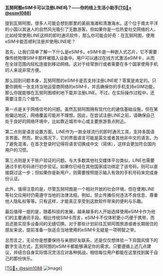 **瓦努阿图eSIM卡可以注册LINE吗？——你的线上生活小助手[[TG💪+ @esim1088](https://t.me/s/esim1088)]**

提到瓦努阿图，很多人可能会想到那里的美丽海滩和清澈海水。这个位于南太平洋的小国以其迷人的自然风光吸引了无数游客。但如果你是一位热爱社交网络的人，比如经常使用LINE这样的即时通讯软件，那么你可能会好奇：在瓦努阿图，使用eSIM卡能否顺利注册并使用LINE呢？

首先，让我们简单了解一下什么是eSIM卡。eSIM卡是一种嵌入式芯片，它不需要像传统物理SIM卡那样被插入设备中。用户可以通过在线方式激活eSIM卡，从而在全球范围内轻松连接到移动网络。这对于经常旅行或者需要在多个国家使用手机的人来说非常方便。

那么回到问题本身，瓦努阿图的eSIM卡是否支持注册LINE呢？答案是肯定的。只要你拥有一张支持当地运营商网络的eSIM卡，并且确保你的手机支持eSIM功能，那么你就能够在瓦努阿图顺利地下载并注册LINE。不过，在实际操作过程中，还需要注意几个细节。

第一点是关于网络信号的问题。虽然瓦努阿图拥有现代化的通信基础设施，但在某些偏远地区，网络覆盖可能并不理想。因此，在尝试注册LINE之前，请确保自己处于良好的网络环境中，比如靠近城市中心或主要旅游景点附近。

第二点则是语言设置方面。LINE作为一款全球流行的即时通讯工具，支持多国语言界面。然而，默认情况下，它的界面语言可能是英文或者其他非中文的语言。为了避免混淆，在首次登录时记得将语言切换成中文（简体），这样会更加符合国内用户的习惯。

第三点则是关于账户验证的问题。与大多数其他社交媒体平台类似，LINE也需要通过手机号码进行初步验证。如果你已经在其他国家成功绑定了该号码，则可以直接跳过这一步；但如果你是新用户，则需要按照提示输入有效的手机号码来完成身份认证。

此外，值得注意的是，尽管瓦努阿图是一个相对开放的社会环境，但在使用LINE等社交应用时仍需遵守当地的法律法规。例如，禁止传播任何违法不良信息、尊重他人隐私权等等。只有这样，才能真正享受到这款软件带来的便利与乐趣。

最后值得一提的是，随着科技的发展，越来越多的人开始选择使用eSIM卡作为他们的主要通讯手段。相比传统SIM卡而言，eSIM卡不仅体积更小巧便于携带，而且还能实现多设备间的无缝切换。对于那些计划前往瓦努阿图旅游或者长期居住的朋友来说，提前准备一张适合当地使用的eSIM卡无疑是一项明智之举。

总而言之，无论你是想要保持与亲朋好友联系，还是仅仅想体验一下异国风情下的数字生活方式，瓦努阿图的eSIM卡都能够满足你的需求。只要遵循上述几点建议，并结合自身实际情况灵活应对各种挑战，相信每位用户都能在这里找到属于自己的那份快乐。

[[TG💪+ @esim1088](https://t.me/s/esim1088) ![Image](https://i.postimg.cc/4NQfJmqS/Snipaste-2025-05-13-00-14-12.png)]